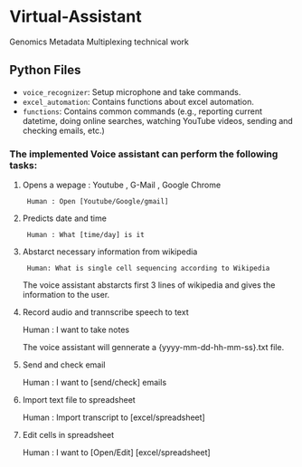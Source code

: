 # Virtual-Assistant
Genomics Metadata Multiplexing technical work

## Python Files
- `voice_recognizer`: Setup microphone and take commands.
- `excel_automation`: Contains functions about excel automation.
- `functions`: Contains common commands (e.g., reporting current datetime, doing online searches, watching YouTube videos, sending and checking emails, etc.)

### The implemented Voice assistant can perform the following tasks:


1. Opens a wepage : Youtube , G-Mail , Google Chrome 
	
	
		Human : Open [Youtube/Google/gmail]
		
		
2. Predicts date and time 
	
	
		Human : What [time/day] is it
		
	
3. Abstarct necessary information from wikipedia
	
   		
		Human: What is single cell sequencing according to Wikipedia
		
		
   The voice assistant abstarcts first 3 lines of wikipedia and gives the information to the user.
   
4. Record audio and trannscribe speech to text

    Human : I want to take notes
    
    The voice assistant will gennerate a {yyyy-mm-dd-hh-mm-ss}.txt file.
    
5. Send and check email

    Human : I want to [send/check] emails
    
6. Import text file to spreadsheet

    Human : Import transcript to [excel/spreadsheet]
    
7. Edit cells in spreadsheet

    Human : I want to [Open/Edit] [excel/spreadsheet]

